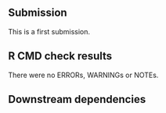 
## Submission
This is a first submission. 


## R CMD check results
There were no ERRORs, WARNINGs or NOTEs.

## Downstream dependencies

